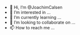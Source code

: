 - 👋 Hi, I’m @JoachimCalsen
- 👀 I’m interested in ...
- 🌱 I’m currently learning ...
- 💞️ I’m looking to collaborate on ...
- 📫 How to reach me ...

<!---
JoachimCalsen/JoachimCalsen is a ✨ special ✨ repository because its `README.md` (this file) appears on your GitHub profile.
You can click the Preview link to take a look at your changes.
--->
